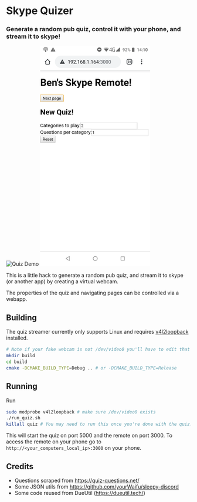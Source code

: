 # Skype Quizer
### Generate a random pub quiz, control it with your phone, and stream it to skype!

![Quiz Demo](./assets/quiz-demo.gif)
<img src="./assets/phone-demo.png" width="300px"/>

This is a little hack to generate a random pub quiz, and stream it to skype (or another app) by creating a virtual webcam.

The properties of the quiz and navigating pages can be controlled via a webapp.

## Building
The quiz streamer currently only supports Linux and requires [v4l2loopback](https://github.com/umlaeute/v4l2loopback) installed.

```sh
# Note if your fake webcam is not /dev/video0 you'll have to edit that in the code.
mkdir build
cd build
cmake -DCMAKE_BUILD_TYPE=Debug .. # or -DCMAKE_BUILD_TYPE=Release
```

## Running

Run
```sh
sudo modprobe v4l2loopback # make sure /dev/video0 exists
./run_quiz.sh
killall quiz # You may need to run this once you're done with the quiz!
```

This will start the quiz on port 5000 and the remote on port 3000.
To access the remote on your phone go to ``http://<your_computers_local_ip>:3000`` on your phone.


## Credits
- Questions scraped from https://quiz-questions.net/
- Some JSON utils from https://github.com/yourWaifu/sleepy-discord
- Some code reused from DueUtil (https://dueutil.tech/)
